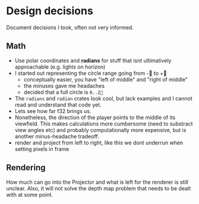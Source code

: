 # Design decisions

Document decisions I took, often not very informed.

## Math

- Use polar coordinates and **radians** for stuff that isnt ultimatively approachable (e.g. lights on horizon)
- I started out representing the circle range going from -󰏿 to +󰏿
    - conceptually easier, you have "left of middle" and "right of middle"
    - the minuses gave me headaches
    - decided that a full circle is `0..2󰏿`
- The `radians` and `radian` crates look cool, but lack examples and I cannot read and understand that code yet.
- Lets see how far f32 brings us.
- Nonetheless, the direction of the player points to the middle of its viewfield. This makes calculations more cumbersome (need to substract view angles etc) and probably computationally more expensive, but is another minus-headache tradeoff.
- render and project from left to right, like this we dont underrun when setting pixels in frame

## Rendering

How much can go into the Projector and what is left for the renderer is still unclear.
Also, it will not solve the depth map problem that needs to be dealt with at some point.
